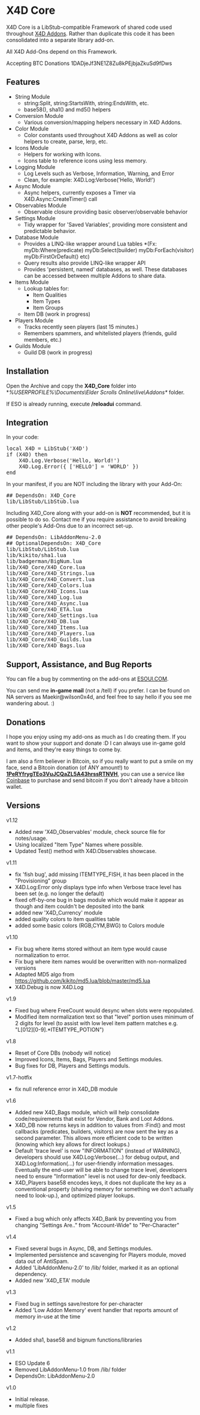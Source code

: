 # X4D **Core**

X4D Core is a LibStub-compatible Framework of shared code used throughout <a href="http://www.esoui.com/portal.php?id=50&a=list">X4D Addons</a>. Rather than duplicate this code it has been consolidated into a separate library add-on.

All X4D Add-Ons depend on this Framework.

Accepting BTC Donations 1DADjeJf3NE1Z8Zu8kPEjbjaZkuSd9fDws

## Features

* String Module
    * string:Split, string:StartsWith, string:EndsWith, etc.
    * base58(), sha1() and md5() helpers
* Conversion Module
    * Various conversion/mapping helpers necessary in X4D Addons.
* Color Module
    * Color constants used throughout X4D Addons as well as color helpers to create, parse, lerp, etc.
* Icons Module
    * Helpers for working with Icons.
    * Icons table to reference icons using less memory.
* Logging Module
    * Log Levels such as Verbose, Information, Warning, and Error
    * Clean, for example: X4D.Log:Verbose('Hello, World!')
* Async Module
    * Async helpers, currently exposes a Timer via X4D.Async:CreateTimer() call
* Observables Module
    * Observable closure providing basic observer/observable behavior
* Settings Module
    * Tidy wrapper for 'Saved Variables', providing more consistent and predictable behavior.
* Database Module
    * Provides a LINQ-like wrapper around Lua tables *(Fx: myDb:Where(predicate) myDb:Select(builder) myDb:ForEach(visitor) myDb:FirstOrDefault() etc)
    * Query results also provide LINQ-like wrapper API
    * Provides 'persistent, named' databases, as well. These databases can be accessed between multiple Addons to share data.
* Items Module
    * Lookup tables for:
        * Item Qualities
        * Item Types
        * Item Groups
    * Item DB (work in progress)
* Players Module
    * Tracks recently seen players (last 15 minutes.)
    * Remembers spammers, and whitelisted players (friends, guild members, etc.)
* Guilds Module
    * Guild DB (work in progress)

## Installation

Open the Archive and copy the **X4D_Core** folder into **%USERPROFILE%\Documents\Elder Scrolls Online\live\Addons\** folder.

If ESO is already running, execute **/reloadui** command.

## Integration

In your code:
<pre>
local X4D = LibStub('X4D')
if (X4D) then
	X4D.Log.Verbose('Hello, World!')
	X4D.Log.Error({ ['HELLO'] = 'WORLD' })
end
</pre>

In your manifest, if you are NOT including the library with your Add-On:
<pre>
## DependsOn: X4D_Core
lib/LibStub/LibStub.lua
</pre>

Including X4D_Core along with your add-on is **NOT** recommended, but it is possible to do so. Contact me if you require assistance to avoid breaking other people's Add-Ons due to an incorrect set-up.
<pre>
## DependsOn: LibAddonMenu-2.0
## OptionalDependsOn: X4D_Core
lib/LibStub/LibStub.lua
lib/kikito/sha1.lua
lib/badgerman/BigNum.lua
lib/X4D_Core/X4D_Core.lua
lib/X4D_Core/X4D_Strings.lua
lib/X4D_Core/X4D_Convert.lua
lib/X4D_Core/X4D_Colors.lua
lib/X4D_Core/X4D_Icons.lua
lib/X4D_Core/X4D_Log.lua
lib/X4D_Core/X4D_Async.lua
lib/X4D_Core/X4D_ETA.lua
lib/X4D_Core/X4D_Settings.lua
lib/X4D_Core/X4D_DB.lua
lib/X4D_Core/X4D_Items.lua
lib/X4D_Core/X4D_Players.lua
lib/X4D_Core/X4D_Guilds.lua
lib/X4D_Core/X4D_Bags.lua
</pre>

## Support, Assistance, and Bug Reports

You can file a bug by commenting on the add-ons at <a href="http://www.esoui.com/downloads/author-4678.html">ESOUI.COM</a>.

You can send me **in-game mail** (not a /tell) if you prefer. I can be found on NA 
servers as Maekir@wilson0x4d, and feel free to say hello if you see me wandering 
about. :)


## Donations

I hope you enjoy using my add-ons as much as I do creating them. If you want to show 
your support and donate :D I can always use in-game gold and items, and they're easy 
things to come by.

I am also a firm believer in Bitcoin, so if you really want to put a smile on my face, 
send a Bitcoin donation (of ANY amount!) to <b><a href="bitcoin:1PeRYfrygTEo3VuJCQaZL5A43hrssRTNVH">1PeRYfrygTEo3VuJCQaZL5A43hrssRTNVH</a></b>,
you can use a service like <a href="https://www.coinbase.com">Coinbase</a> to purchase 
and send bitcoin if you don't already have a bitcoin wallet.


## Versions

v1.12

- Added new 'X4D_Observables' module, check source file for notes/usage.
- Using localized "Item Type" Names where possible.
- Updated Test() method with X4D.Observables showcase.

v1.11

- fix 'fish bug', add missing ITEMTYPE_FISH, it has been placed in the "Provisioning" group
- X4D.Log:Error only displays type info when Verbose trace level has been set (e.g. no longer the default)
- fixed off-by-one bug in bags module which would make it appear as though and item couldn't be deposited into the bank
- added new 'X4D_Currency' module
- added quality colors to item qualities table
- added some basic colors (RGB,CYM,BWG) to Colors module

v1.10

- Fix bug where items stored without an item type would cause normalization to error.
- Fix bug where item names would be overwritten with non-normalized versions
- Adapted MD5 algo from https://github.com/kikito/md5.lua/blob/master/md5.lua
- X4D.Debug is now X4D.Log

v1.9

- Fixed bug where FreeCount would desync when slots were repopulated.
- Modified item normalization text so that "level" portion uses minimum of 2 digits for level (to assist with low level item pattern matches e.g. "L[012][0-9].*ITEMTYPE_POTION")

v1.8

- Reset of Core DBs (nobody will notice)
- Improved Icons, Items, Bags, Players and Settings modules.
- Bug fixes for DB, Players and Settings moduls.

v1.7-hotfix

- fix null reference error in X4D_DB module

v1.6

- Added new X4D_Bags module, which will help consolidate code/requirements that exist for Vendor, Bank and Loot Addons.
- X4D_DB now returns keys in addition to values from :Find() and most callbacks (predicates, builders, visitors) are now sent the key as a second parameter. This allows more efficient code to be written (knowing which key allows for direct lookups.)
- Default 'trace level' is now "INFORMATION" (instead of WARNING), developers should use X4D.Log:Verbose(...) for debug output, and X4D.Log:Information(...) for user-friendly information messages. Eventually the end-user will be able to change trace level, developers need to ensure "Information" level is not used for dev-only feedback.
- X4D_Players base58 encodes keys, it does not duplicate the key as a conventional property (shaving memory for something we don't actually need to look-up.), and optimized player lookups.

v1.5

- Fixed a bug which only affects X4D_Bank by preventing you from changing "Settings Are.." from "Account-Wide" to "Per-Character"

v1.4

- Fixed several bugs in Async, DB, and Settings modules.
- Implemented persistence and scavenging for Players module, moved data out of AntiSpam.
- Added 'LibAddonMenu-2.0' to /lib/ folder, marked it as an optional dependency.
- Added new 'X4D_ETA' module

v1.3

- Fixed bug in settings save/restore for per-character
- Added 'Low Addon Memory' event handler that reports amount of memory in-use at the time

v1.2

- Added sha1, base58 and bignum functions/libraries

v1.1

- ESO Update 6
- Removed LibAddonMenu-1.0 from /lib/ folder
- DependsOn: LibAddonMenu-2.0


v1.0

- Initial release.
- multiple fixes

